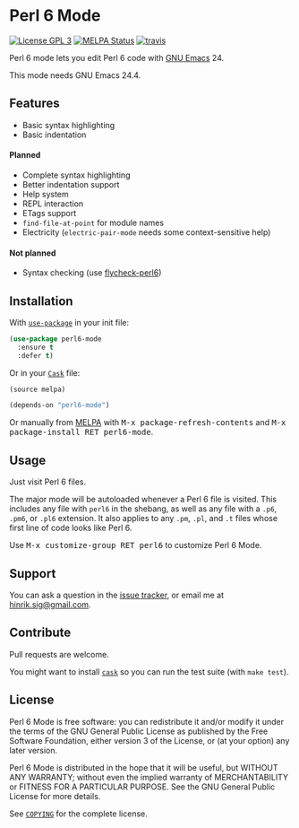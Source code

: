 # Perl 6 Mode

[![License GPL 3][badge-license]][copying]
[![MELPA Status](http://melpa.org/packages/perl6-mode-badge.svg)](http://melpa.org/#/perl6-mode)
[![travis][badge-travis]][travis]

Perl 6 mode lets you edit Perl 6 code with [GNU Emacs][] 24.

This mode needs GNU Emacs 24.4.

## Features

* Basic syntax highlighting
* Basic indentation

#### Planned

* Complete syntax highlighting
* Better indentation support
* Help system
* REPL interaction
* ETags support
* `find-file-at-point` for module names
* Electricity (`electric-pair-mode` needs some context-sensitive help)

#### Not planned

* Syntax checking (use [flycheck-perl6][])

## Installation

With [`use-package`][use-package] in your init file:

```el
(use-package perl6-mode
  :ensure t
  :defer t)
```

Or in your [`Cask`][cask] file:

```el
(source melpa)

(depends-on "perl6-mode")
```
Or manually from [MELPA][] with <kbd>M-x package-refresh-contents</kbd>
and <kbd>M-x package-install RET perl6-mode</kbd>.

## Usage

Just visit Perl 6 files.

The major mode will be autoloaded whenever a Perl 6 file is visited.
This includes any file with `perl6` in the shebang, as well as any file
with a `.p6`, `.pm6`, or `.pl6` extension. It also applies to any `.pm`,
`.pl`, and `.t` files whose first line of code looks like Perl 6.

Use <kbd>M-x customize-group RET perl6</kbd> to customize Perl 6 Mode.

## Support

You can ask a question in the [issue tracker][], or email me at
hinrik.sig@gmail.com.

## Contribute

Pull requests are welcome.

You might want to install [`cask`][cask] so you can run the test suite
(with `make test`).

## License

Perl 6 Mode is free software: you can redistribute it and/or modify it
under the terms of the GNU General Public License as published by the
Free Software Foundation, either version 3 of the License, or (at your
option) any later version.

Perl 6 Mode is distributed in the hope that it will be useful, but
WITHOUT ANY WARRANTY; without even the implied warranty of
MERCHANTABILITY or FITNESS FOR A PARTICULAR PURPOSE.  See the GNU General
Public License for more details.

See [`COPYING`][copying] for the complete license.

[badge-license]: https://img.shields.io/badge/license-GPL_3-green.svg
[COPYING]: https://github.com/hinrik/perl6-mode/blob/master/COPYING
[travis]: https://travis-ci.org/hinrik/perl6-mode
[badge-travis]: https://travis-ci.org/hinrik/perl6-mode.svg?branch=master
[GNU Emacs]: https://www.gnu.org/software/emacs/
[flycheck-perl6]: https://github.com/hinrik/flycheck-perl6
[MELPA]: http://melpa.milkbox.net/
[use-package]: https://github.com/jwiegley/use-package
[Cask]: http://cask.github.io/
[Issue tracker]: https://github.com/hinrik/perl6-mode/issues
